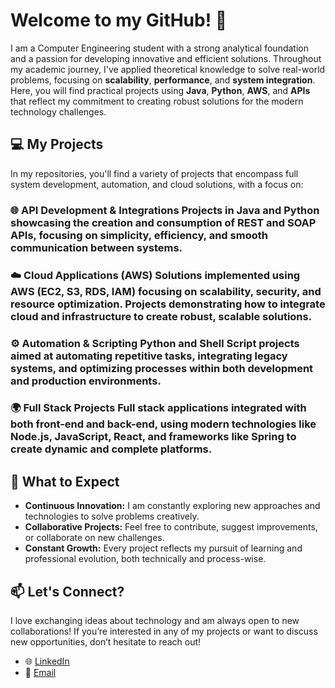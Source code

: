 # Welcome to my GitHub! 👋 
I am a Computer Engineering student with a strong analytical foundation and a passion for developing innovative and efficient solutions. Throughout my academic journey, I've applied theoretical knowledge to solve real-world problems, focusing on **scalability**, **performance**, and **system integration**. Here, you will find practical projects using **Java**, **Python**, **AWS**, and **APIs** that reflect my commitment to creating robust solutions for the modern technology challenges. 

## 💻 My Projects
In my repositories, you'll find a variety of projects that encompass full system development, automation, and cloud solutions, with a focus on: 
### 🌐 **API Development & Integrations** Projects in **Java** and **Python** showcasing the creation and consumption of **REST and SOAP APIs**, focusing on simplicity, efficiency, and smooth communication between systems. 
### ☁️ **Cloud Applications (AWS)** Solutions implemented using **AWS** (EC2, S3, RDS, IAM) focusing on scalability, security, and resource optimization. Projects demonstrating how to integrate cloud and infrastructure to create robust, scalable solutions. 
### ⚙️ **Automation & Scripting** **Python** and **Shell Script** projects aimed at automating repetitive tasks, integrating legacy systems, and optimizing processes within both development and production environments. 
### 🌍 **Full Stack Projects** **Full stack** applications integrated with both **front-end** and **back-end**, using modern technologies like **Node.js**, **JavaScript**, **React**, and frameworks like **Spring** to create dynamic and complete platforms. 

## 🚀 What to Expect 
- **Continuous Innovation:** I am constantly exploring new approaches and technologies to solve problems creatively.
- **Collaborative Projects:** Feel free to contribute, suggest improvements, or collaborate on new challenges.
- **Constant Growth:** Every project reflects my pursuit of learning and professional evolution, both technically and process-wise.

## 📫 Let's Connect? 
I love exchanging ideas about technology and am always open to new collaborations! If you’re interested in any of my projects or want to discuss new opportunities, don’t hesitate to reach out! 
- 🌐 [LinkedIn](https://www.linkedin.com/in/guilherme-malfará-ab7634206/)
- 📧 [Email](guilherme.cassiano2003@gmail.com)
